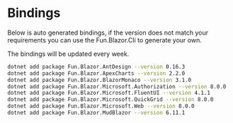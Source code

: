 # Bindings

Below is auto generated bindings, if the version does not match your requirements you can use the Fun.Blazor.Cli to generate your own.

The bindings will be updated every week.

```bash
dotnet add package Fun.Blazor.AntDesign --version 0.16.3
dotnet add package Fun.Blazor.ApexCharts --version 2.2.0
dotnet add package Fun.Blazor.BlazorMonaco --version 3.1.0
dotnet add package Fun.Blazor.Microsoft.Authorization --version 8.0.0
dotnet add package Fun.Blazor.Microsoft.FluentUI --version 4.1.1
dotnet add package Fun.Blazor.Microsoft.QuickGrid --version 8.0.0
dotnet add package Fun.Blazor.Microsoft.Web --version 8.0.0
dotnet add package Fun.Blazor.MudBlazor --version 6.11.1
```
